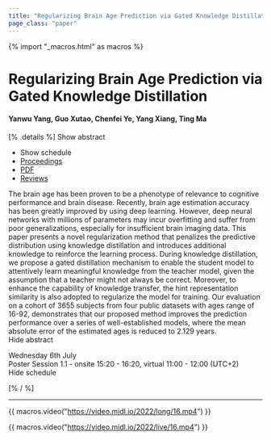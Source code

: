 ```yaml
---
title: "Regularizing Brain Age Prediction via Gated Knowledge Distillation"
page_class: "paper"
---
```


{% import "_macros.html" as macros %}

# Regularizing Brain Age Prediction via Gated Knowledge Distillation

#### Yanwu Yang, Guo Xutao, Chenfei Ye, Yang Xiang, Ting Ma

[% .details %]
<a class="toggle_visibility" data-selector=".abstract" data-level="3">Show abstract</a>
- <a class="toggle_visibility" data-selector=".schedule" data-level="3">Show schedule</a>
- <a href="">Proceedings</a>
- <a href="https://openreview.net/pdf?id=nxA2bZff3iQ">PDF</a>
- <a href="https://openreview.net/forum?id=nxA2bZff3iQ">Reviews</a>

<p>
    <span class="abstract">
        The brain age has been proven to be a phenotype of relevance to cognitive performance and brain disease. Recently, brain age estimation accuracy has been greatly improved by using deep learning. However, deep neural networks with millions of parameters may incur overfitting and suffer from poor generalizations, especially for insufficient brain imaging data. This paper presents a novel regularization method that penalizes the predictive distribution using knowledge distillation and introduces additional knowledge to reinforce the learning process. During knowledge distillation, we propose a gated distillation mechanism to enable the student model to attentively learn meaningful knowledge from the teacher model, given the assumption that a teacher might not always be correct. Moreover, to enhance the capability of knowledge transfer, the hint representation similarity is also adopted to regularize the model for training. Our evaluation on a cohort of 3655 subjects from four public datasets with ages range of 16-92, demonstrates that our proposed method improves the prediction performance over a series of well-established models, where the mean absolute error of the estimated ages is reduced to 2.129 years.
        <br>
        <span class="actions"><a class="toggle_visibility" data-level="2">Hide abstract</a></span>
    </span>
</p>

<p>
    <span class="schedule">
        Wednesday 6th July<br>Poster Session 1.1 - onsite 15:20 - 16:20, virtual 11:00 - 12:00 (UTC+2)
        <br>
        <span class="actions"><a class="toggle_visibility" data-level="2">Hide schedule</a></span>
    </span>
</p>

[% / %]


---
{{ macros.video("https://video.midl.io/2022/long/16.mp4") }}

{{ macros.video("https://video.midl.io/2022/live/16.mp4") }}